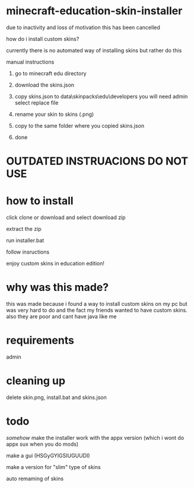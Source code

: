# minecraft-education-skin-installer

due to inactivity and loss of motivation this has been cancelled

how do i install custom skins?

currently there is no automated way of installing skins but rather do this

manual instructions

1. go to minecraft edu directory

2. download the skins.json

3. copy skins.json to data\skinpacks\edu\developers you will need admin select replace file

4. rename your skin to skins (.png)

5. copy to the same folder where you copied skins.json

6. done

# OUTDATED INSTRUACIONS DO NOT USE

# how to install

click clone or download and select download zip

extract the zip

run installer.bat

follow insructions

enjoy custom skins in education edition!

# why was this made?

this was made because i found a way to install custom skins on my pc but was very hard to do and the fact my friends wanted to have custom skins. also they are poor and cant have java like me

# requirements

admin

# cleaning up

delete skin.png, install.bat and skins.json

# todo

*somehow* make the installer work with the appx version (which i wont do appx sux when you do mods)

make a gui (HSGyGYIGSIUGUUDI)

make a version for "slim"  type of skins

auto remaming of skins
